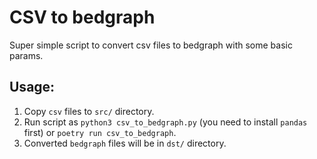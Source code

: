 # CSV to bedgraph

Super simple script to convert csv files to bedgraph with some basic params.

## Usage:

1. Copy `csv` files to `src/` directory.
2. Run script as `python3 csv_to_bedgraph.py` (you need to install `pandas` first) or `poetry run csv_to_bedgraph`.
3. Converted `bedgraph` files will be in `dst/` directory.
